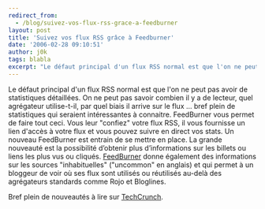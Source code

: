 ```yaml
---
redirect_from:
  - /blog/suivez-vos-flux-rss-grace-a-feedburner
layout: post
title: 'Suivez vos flux RSS grâce à Feedburner'
date: '2006-02-28 09:10:51'
author: j0k
tags: blabla
excerpt: "Le défaut principal d'un flux RSS normal est que l'on ne peut pas avoir de statistiques détaillées. On ne peut pas savoir combien il y a de lecteur, quel agrégateur utilise-t-il, par quel biais il arrive sur le flux ... bref plein de statistiques qui seraient intéressantes à connaitre.     \nFeedBurner vous permet de faire tout ceci. Vous leur &quot;confiez&quot;      …"
---
```


Le défaut principal d'un flux RSS normal est que l'on ne peut pas avoir de statistiques détaillées. On ne peut pas savoir combien il y a de lecteur, quel agrégateur utilise-t-il, par quel biais il arrive sur le flux ... bref plein de statistiques qui seraient intéressantes à connaitre.
FeedBurner vous permet de faire tout ceci. Vous leur &quot;confiez&quot; votre flux RSS, il vous fournisse un lien d'accès à votre flux et vous pouvez suivre en direct vos stats.   Un nouveau FeedBurner est entrain de se mettre en place. La grande nouveauté est la possibilité d’obtenir plus d’informations sur les billets ou liens les plus vus ou cliqués.   [FeedBurner](http://www.feedburner.com/) donne également des informations sur les sources &quot;inhabituelles&quot; (&quot;uncommon&quot; en anglais) et qui permet à un bloggeur de voir où ses flux sont utilisés ou réutilisés au-delà des agrégateurs standards comme Rojo et Bloglines.

Bref plein de nouveautés à lire sur [TechCrunch](http://fr.techcrunch.com/2006/02/28/feedburner-nouveau-design-nouvelles-fonctionnalites/).
